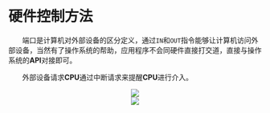 # 硬件控制方法

&nbsp;&nbsp;&nbsp;&nbsp;&nbsp;&nbsp;&nbsp;端口是计算机对外部设备的区分定义，通过`IN`和`OUT`指令能够让计算机访问外部设备，当然有了操作系统的帮助，应用程序不会同硬件直接打交道，直接与操作系统的**API**对接即可。

&nbsp;&nbsp;&nbsp;&nbsp;&nbsp;&nbsp;&nbsp;外部设备请求**CPU**通过中断请求来提醒**CPU**进行介入。

<center>
<img src="https://weipeng2k.github.io/hot-wind/resources/program-how-to-run-11/chapter-11-1.jpg" />
</center>
<center>
<img src="https://weipeng2k.github.io/hot-wind/resources/program-how-to-run-11/chapter-11-2.jpg" />
</center>
<center>
